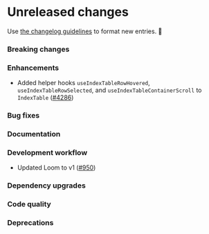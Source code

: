 # Unreleased changes

Use [the changelog guidelines](https://git.io/polaris-changelog-guidelines) to format new entries. 💜

### Breaking changes

### Enhancements

- Added helper hooks `useIndexTableRowHovered`, `useIndexTableRowSelected`, and `useIndexTableContainerScroll` to `IndexTable` ([#4286](https://github.com/Shopify/polaris-react/pull/4286))

### Bug fixes

### Documentation

### Development workflow

- Updated Loom to v1 ([#950](https://github.com/Shopify/global-nav/pull/950))

### Dependency upgrades

### Code quality

### Deprecations
